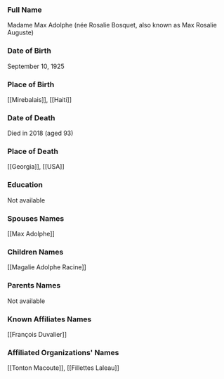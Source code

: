 ### Full Name

Madame Max Adolphe (née Rosalie Bosquet, also known as Max Rosalie Auguste)

### Date of Birth

September 10, 1925

### Place of Birth

[[Mirebalais]], [[Haiti]]

### Date of Death

Died in 2018 (aged 93)

### Place of Death

[[Georgia]], [[USA]]

### Education

Not available

### Spouses Names

[[Max Adolphe]]

### Children Names

[[Magalie Adolphe Racine]]

### Parents Names

Not available

### Known Affiliates Names

[[François Duvalier]]

### Affiliated Organizations' Names

[[Tonton Macoute]], [[Fillettes Laleau]]
